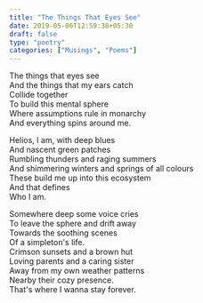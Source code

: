 ```yaml
---
title: "The Things That Eyes See"
date: 2019-05-06T12:59:38+05:30
draft: false
type: "poetry"
categories: ["Musings", "Poems"]
---
```

The things that eyes see  
And the things that my ears catch  
Collide together  
To build this mental sphere  
Where assumptions rule in monarchy  
And everything spins around me.  


Helios, I am, with deep blues  
And nascent green patches  
Rumbling thunders and raging summers  
And shimmering winters and springs of all colours  
These build me up into this ecosystem  
And that defines  
Who I am.  


Somewhere deep some voice cries  
To leave the sphere and drift away  
Towards the soothing scenes  
Of a simpleton's life.  
Crimson sunsets and a brown hut  
Loving parents and a caring sister  
Away from my own weather patterns  
Nearby their cozy presence.  
That's where I wanna stay forever.
